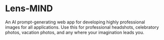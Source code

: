 # Lens-MIND
An AI prompt-generating web app for developing highly professional images for all applications. Use this for professional headshots, celebratory photos, vacation photos, and any where your imagination leads you. 
